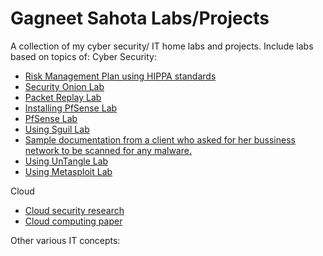 # Gagneet Sahota Labs/Projects
A collection of my cyber security/ IT home labs and projects. Include labs based on topics of:
Cyber Security:<br>
<ul>
  <li><a href="https://github.com/gagneetsahota/labs/blob/master/Risk_mangement_Sahota.docx">Risk Management Plan using HIPPA standards</a></li>
  <li><a href="https://github.com/gagneetsahota/labs/blob/master/Cyb%20302-%20Intro%20to%20Security%20Onion.docx">Security Onion Lab</a></li>
  <li><a href="https://github.com/gagneetsahota/labs/blob/master/Cyb-302-Packet%20Replay%20Lab.docx">Packet Replay Lab</a></li>
<li><a href="https://github.com/gagneetsahota/labs/blob/master/Week%202-Cyb%20352-Installation%20of%20pfSense.docx">Installing PfSense Lab</a></li>
<li><a href="https://github.com/gagneetsahota/labs/blob/master/Cyb%20351-PfSense%20Lab.docx">PfSense Lab</a></li>
<li><a href="https://github.com/gagneetsahota/labs/blob/master/Squil%20Intro%20Lab.docx">Using Sguil Lab</a></li>
<li><a href="https://github.com/gagneetsahota/labs/blob/master/Cyber%20Security%20visit%202-19-20.docx">Sample documentation from a client who asked for her bussiness network to be scanned for any malware. </a></li>
 <li><a href="https://github.com/gagneetsahota/labs/blob/master/Cyb%20352-UnTangle%20Lab.docx">Using UnTangle Lab</a></li>
   <li><a href="https://github.com/gagneetsahota/labs/blob/master/CYB301_Basic%20Metasploit.docx">Using Metasploit Lab</a></li>
</ul>
Cloud <br>
<ul>
  <li><a href="https://github.com/gagneetsahota/labs/blob/master/CYB%20301_Cloud%20Security.docx">Cloud security research</a></li>
  <li><a href="https://github.com/gagneetsahota/labs/blob/master/Cloud_Computing_Paper.docx">Cloud computing paper</a></li>
  </ul>
Other various IT concepts:
